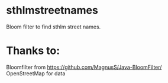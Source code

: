 sthlmstreetnames
================
Bloom filter to find sthlm street names.

Thanks to: 
================
Bloomfilter from https://github.com/MagnusS/Java-BloomFilter/ 
OpenStreetMap for data


